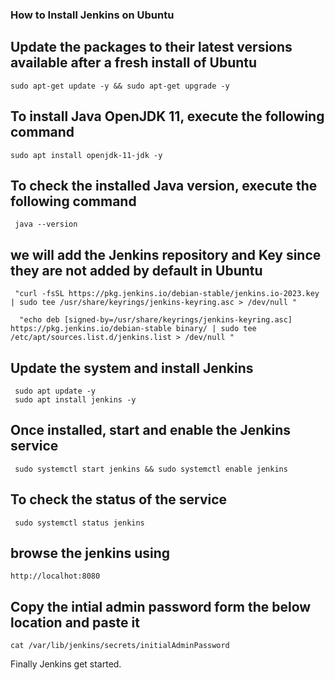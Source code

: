 ### How to Install Jenkins on Ubuntu ##

## Update the packages to their latest versions available after a fresh install of Ubuntu ##
    sudo apt-get update -y && sudo apt-get upgrade -y 

## To install Java OpenJDK 11, execute the following command ##
    sudo apt install openjdk-11-jdk -y 

## To check the installed Java version, execute the following command ##
     java --version 

## we will add the Jenkins repository and Key since they are not added by default in Ubuntu ##
     "curl -fsSL https://pkg.jenkins.io/debian-stable/jenkins.io-2023.key | sudo tee /usr/share/keyrings/jenkins-keyring.asc > /dev/null " 

      "echo deb [signed-by=/usr/share/keyrings/jenkins-keyring.asc] https://pkg.jenkins.io/debian-stable binary/ | sudo tee /etc/apt/sources.list.d/jenkins.list > /dev/null "

  ## Update the system and install Jenkins ##
     sudo apt update -y 
     sudo apt install jenkins -y 


 ## Once installed, start and enable the Jenkins service ##
     sudo systemctl start jenkins && sudo systemctl enable jenkins 

 ## To check the status of the service ##
     sudo systemctl status jenkins 
 
## browse the jenkins using 
    http://localhot:8080 

## Copy the intial admin password form the below location and paste it ##
    cat /var/lib/jenkins/secrets/initialAdminPassword 

 Finally Jenkins get started.

 
 
